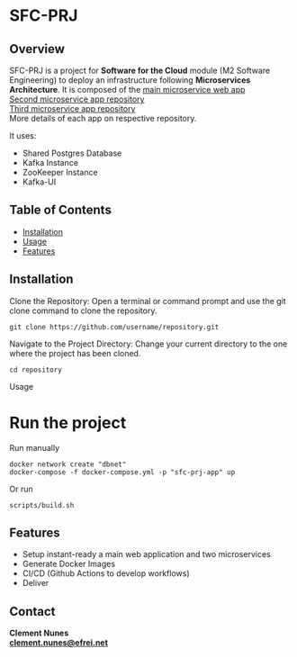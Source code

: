 # SFC-PRJ

## Overview

SFC-PRJ is a project for **Software for the Cloud** module (M2 Software Engineering) to deploy an infrastructure following **Microservices Architecture**.
It is composed of the [main microservice web app](https://github.com/clementnunes/sfc-prj-main-app) \
[Second microservice app repository](https://github.com/clementnunes/sfc-prj-ms1) \
[Third microservice app repository](https://github.com/clementnunes/sfc-prj-ms2) \
More details of each app on respective repository.

It uses: 
- Shared Postgres Database
- Kafka Instance
- ZooKeeper Instance
- Kafka-UI

## Table of Contents

- [Installation](#installation)
- [Usage](#usage)
- [Features](#features)

## Installation

Clone the Repository:
Open a terminal or command prompt and use the git clone command to clone the repository.

```
git clone https://github.com/username/repository.git
```

Navigate to the Project Directory:
Change your current directory to the one where the project has been cloned.

```
cd repository
```

Usage
# Run the project
Run manually
```
docker network create "dbnet"
docker-compose -f docker-compose.yml -p "sfc-prj-app" up
```
Or run 
```
scripts/build.sh
```

## Features
- Setup instant-ready a main web application and two microservices
- Generate Docker Images
- CI/CD (Github Actions to develop workflows)
- Deliver

## Contact

**Clement Nunes**\
**clement.nunes@efrei.net**
